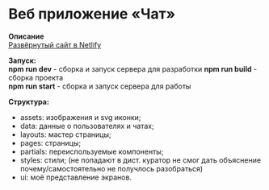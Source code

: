 # Веб приложение «Чат»

**Описание**  
[Развёрнутый сайт в Netlify](https://transcendent-pavlova-5eb7f1.netlify.app)  

**Запуск:**  
**npm run dev** - сборка и запуск сервера для разработки 
**npm run build** - сборка проекта  
**npm run start** - сборка и запуск сервера для работы

**Структура:**  
- assets: изображения и svg иконки;
- data: данные о пользователях и чатах;
- layouts: мастер страницы;
- pages: страницы;
- partials: переиспользуемые компоненты;
- styles: стили; (не попадают в дист. куратор не смог дать объяснение почему/самостоятельно не получлось разобраться)
- ui: моё представление экранов.
